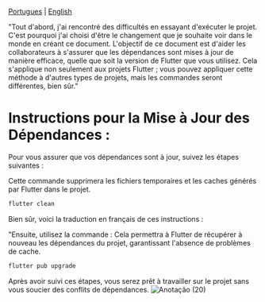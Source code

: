 [Portugues](https://github.com/elisioMassaqui/flutter_carousel_intro-robotgames-v/blob/main/Evitar%20conflitos.md)
|
[English](https://github.com/elisioMassaqui/flutter_carousel_intro-robotgames-v/blob/main/resources/translation/English/Avoid%20conflicts.md)

"Tout d'abord, j'ai rencontré des difficultés en essayant d'exécuter le projet. C'est pourquoi j'ai choisi d'être le changement que je souhaite voir dans le monde en créant ce document.
L'objectif de ce document est d'aider les collaborateurs à s'assurer que les dépendances sont mises à jour de manière efficace, quelle que soit la version de Flutter que vous utilisez.
Cela s'applique non seulement aux projets Flutter ; vous pouvez appliquer cette méthode à d'autres types de projets, mais les commandes seront différentes, bien sûr."


# Instructions pour la Mise à Jour des Dépendances :

Pour vous assurer que vos dépendances sont à jour, suivez les étapes suivantes :

Cette commande supprimera les fichiers temporaires et les caches générés par Flutter dans le projet.

```dart
flutter clean
```

Bien sûr, voici la traduction en français de ces instructions :

"Ensuite, utilisez la commande :
Cela permettra à Flutter de récupérer à nouveau les dépendances du projet, garantissant l'absence de problèmes de cache.

```dart
flutter pub upgrade
```

Après avoir suivi ces étapes, vous serez prêt à travailler sur le projet sans vous soucier des conflits de dépendances.
![Anotação (20)](https://github.com/elisioMassaqui/flutter_carousel_intro-robotgames-v/assets/145590545/32f237f6-1005-4d36-9c93-e91f37f6b463)
